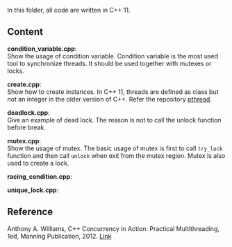 In this folder, all code are written in C++ 11.

## Content
**condition_variable.cpp**: <br>
Show the usage of condition variable. Condition variable is the most used tool to synchronize threads. It should be used together with mutexes or locks.

**create.cpp**:<br>
Show how to create instances. In C++ 11, threads are defined as class but not an integer in the older version of C++. Refer the repository [pthread]().

**deadlock.cpp**:<br>
Give an example of dead lock. The reason is not to call the unlock function before break.

**mutex.cpp**: <br>
Show the usage of mutex. The basic usage of mutex is first to call ```try_lock``` function and then call ```unlock``` when exit from the mutex region. Mutex is also used to create a lock.

**racing_condition.cpp**:<br>

**unique_lock.cpp**:<br>

## Reference
Anthony A. Williams, C++ Concurrency in Action: Practical Multithreading, 1ed, Manning Publication, 2012. [Link](https://www.manning.com/books/c-plus-plus-concurrency-in-action-second-edition)<br>
